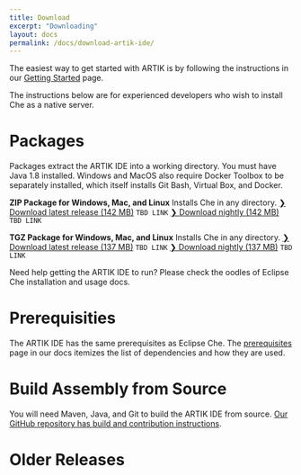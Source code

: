 ```yaml
---
title: Download
excerpt: "Downloading"
layout: docs
permalink: /docs/download-artik-ide/
---
```

The easiest way to get started with ARTIK is by following the instructions in our [Getting Started](../../docs/artik/) page.

The instructions below are for experienced developers who wish to install Che as a native server.
# Packages  
Packages extract the ARTIK IDE into a working directory. You must have Java 1.8 installed. Windows and MacOS also require Docker Toolbox to be separately installed, which itself installs Git Bash, Virtual Box, and Docker.

**ZIP Package for Windows, Mac, and Linux**
Installs Che in any directory.
[❯ Download latest release (142 MB)]() `TBD LINK`
[❯ Download nightly (142 MB)]() `TBD LINK`

**TGZ Package for Windows, Mac, and Linux**
Installs Che in any directory.
[❯ Download latest release (137 MB)]() `TBD LINK`
[❯ Download nightly (137 MB)]() `TBD LINK`

Need help getting the ARTIK IDE to run? Please check the oodles of Eclipse Che installation and usage docs.
# Prerequisities  
The ARTIK IDE has the same prerequisites as Eclipse Che. The [prerequisites](../../docs/usage/) page in our docs itemizes the list of dependencies and how they are used.
# Build Assembly from Source  
You will need Maven, Java, and Git to build the ARTIK IDE from source. [Our GitHub repository has build and contribution instructions](https://github.com/codenvy/artik-ide).
# Older Releases  
